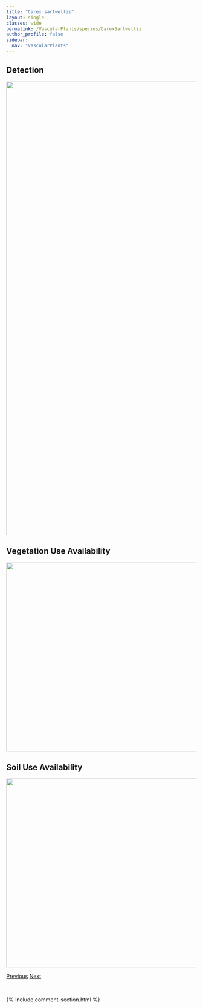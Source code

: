 ```yaml
---
title: "Carex sartwellii"
layout: single
classes: wide
permalink: /VascularPlants/species/CarexSartwellii
author_profile: false
sidebar:
  nav: "VascularPlants"
---
```


<h2>Detection</h2>

<a href="https://drive.google.com/uc?export=view&id=1A-o23j3uw8YcerGogFWHkxdx9tsiHnEA">
<img src="https://drive.google.com/uc?export=view&id=1A-o23j3uw8YcerGogFWHkxdx9tsiHnEA" height = "1200" width = "800">
</a>


<h2>Vegetation Use Availability</h2>

<a href="https://drive.google.com/uc?export=view&id=1CcClrUi5hi6uSzjCn5YsSDd6PwmD22vO">
<img src="https://drive.google.com/uc?export=view&id=1CcClrUi5hi6uSzjCn5YsSDd6PwmD22vO" height = "500" width = "1000">
</a>


<h2>Soil Use Availability</h2>

<a href="https://drive.google.com/uc?export=view&id=1_cNWxYwk0Osm7840LwxidL7hbbb0ueDm">
<img src="https://drive.google.com/uc?export=view&id=1_cNWxYwk0Osm7840LwxidL7hbbb0ueDm" height = "500" width = "1000">
</a>


<a href="/DevelopmentWebsite/VascularPlants/species/CarexRostrata" class="pagination--pager" title="Beaked Sedge">Previous</a> <a href="/DevelopmentWebsite/VascularPlants/species/CarexScirpoidea" class="pagination--pager" title="Carex scirpoidea">Next</a>

<p>&nbsp;</p>

{% include comment-section.html %}

